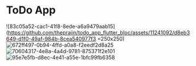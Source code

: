 # ToDo App
![83c05a52-cac1-41f8-8ede-a6a9479aab15](https://github.com/theprajin/todo_app_flutter_bloc/assets/11241092/d8eb3649-d1f0-49af-984b-8cea540977f3 =250x250)
![672ff497-0b94-4ffd-a0a8-f2eedf2d8a25](https://github.com/theprajin/todo_app_flutter_bloc/assets/11241092/29e85a81-5ff3-4f85-ac57-3935d08da2e1)
![70604317-4e8a-4a4d-9781-875371f2e101](https://github.com/theprajin/todo_app_flutter_bloc/assets/11241092/49b01e9f-3588-4228-9a6f-ad4b4fe0b272)
![95e7e5fb-d8ec-4e41-a55e-1bfc99fb6358](https://github.com/theprajin/todo_app_flutter_bloc/assets/11241092/7594940e-0d94-4d24-9232-128972123315)
